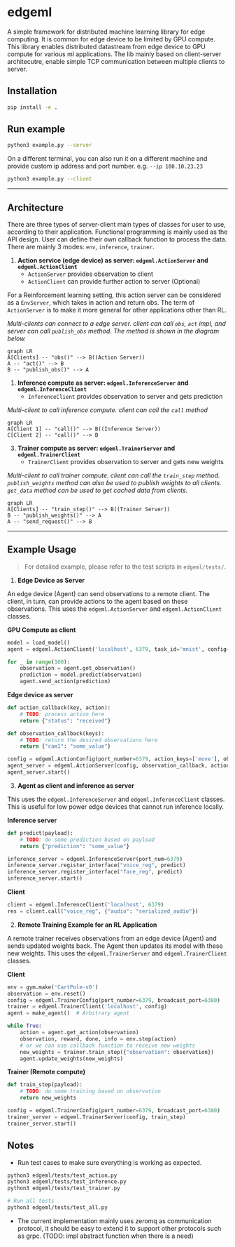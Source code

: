 # edgeml

A simple framework for distributed machine learning library for edge computing. It is common for edge device to be limited by GPU compute. This library enables distributed datastream from edge device to GPU compute for various ml applications. The lib mainly based on client-server architecutre, enable simple TCP communication between multiple clients to server.

## Installation

```bash
pip install -e .
```

## Run example

```bash
python3 example.py --server
```

On a different terminal, you can also run it on a different machine and provide custom ip address and port number. e.g. `--ip 100.10.23.23`

```bash
python3 example.py --client
```

---

## Architecture

There are three types of server-client main types of classes for user to use, according to their application. Functional programming is mainly used as the API design. User can define their own callback function to process the data. There are mainly 3 modes: `env`, `inference`, `trainer`.

1. **Action service (edge device) as server: `edgeml.ActionServer` and `edgeml.ActionClient`**
   - `ActionServer` provides observation to client
   - `ActionClient` can provide further action to server (Optional)

For a Reinforcement learning setting, this action server can be considered as a `EnvServer`, which takes in action and return obs. The term of `ActionServer` is to make it more general for other applications other than RL.

*Multi-clients can connect to a edge server. client can call `obs`, `act` impl, and server can call `publish_obs` method. The method is shown in the diagram below.*

```mermaid
graph LR
A[Clients] -- "obs()" --> B((Action Server))
A -- "act()" --> B
B -- "publish_obs()" --> A
```

1. **Inference compute as server: `edgeml.InferenceServer` and `edgeml.InferenceClient`**
   - `InferenceClient` provides observation to server and gets prediction

*Multi-client to call inference compute. client can call the `call` method*

```mermaid
graph LR
A[Client 1] -- "call()" --> B((Inference Server))
C[Client 2] -- "call()" --> B
```

3. **Trainer compute as server: `edgeml.TrainerServer` and `edgeml.TrainerClient`**
   - `TrainerClient` provides observation to server and gets new weights

*Multi-client to call trainer compute. client can call the `train_step` method. `publish_weights` method can also be used to publish weights to all clients. `get_data` method can be used to get cached data from clients.*

```mermaid
graph LR
A[Clients] -- "train_step()" --> B((Trainer Server))
B -- "publish_weights()" --> A
A -- "send_request()" --> B
```

---

## Example Usage

> For detailed example, please refer to the test scripts in `edgeml/tests/`.

1. **Edge Device as Server**

An edge device (Agent) can send observations to a remote client. The client, in turn, can provide actions to the agent based on these observations. This uses the `edgeml.ActionServer` and `edgeml.ActionClient` classes.

**GPU Compute as client**
```py
model = load_model()
agent = edgeml.ActionClient('localhost', 6379, task_id='mnist', config=agent_config)

for _ in range(100):
    observation = agent.get_observation()
    prediction = model.predict(observation)
    agent.send_action(prediction)
```

**Edge device as server**
```py
def action_callback(key, action):
    # TODO: process action here
    return {"status": "received"}

def observation_callback(keys):
    # TODO: return the desired observations here
    return {"cam1": "some_value"}

config = edgeml.ActionConfig(port_number=6379, action_keys=['move'], observation_keys=['cam1'])
agent_server = edgeml.ActionServer(config, observation_callback, action_callback)
agent_server.start()
```

3. **Agent as client and inference as server**

This uses the `edgeml.InferenceServer` and `edgeml.InferenceClient` classes. This is useful for low power edge devices that cannot run inference locally.

**Inference server**
```py
def predict(payload):
    # TODO: do some prediction based on payload
    return {"prediction": "some_value"}

inference_server = edgeml.InferenceServer(port_num=6379)
inference_server.register_interface("voice_reg", predict)
inference_server.register_interface("face_reg", predict)
inference_server.start()
```

**Client**
```py
client = edgeml.InferenceClient('localhost', 6379)
res = client.call("voice_reg", {"audio": "serialized_audio"})
```

2. **Remote Training Example for an RL Application**

A remote trainer receives observations from an edge device (Agent) and sends updated weights back. The Agent then updates its model with these new weights. This uses the `edgeml.TrainerServer` and `edgeml.TrainerClient` classes.

**Client**

```py
env = gym.make('CartPole-v0')
observation = env.reset()
config = edgeml.TrainerConfig(port_number=6379, broadcast_port=6380)
trainer = edgeml.TrainerClient('localhost', config)
agent = make_agent()  # Arbitrary agent

while True:
    action = agent.get_action(observation)
    observation, reward, done, info = env.step(action)
    # or we can use callback function to receive new weights
    new_weights = trainer.train_step({"observation": observation})
    agent.update_weights(new_weights)
```

**Trainer (Remote compute)**

```py
def train_step(payload):
    # TODO: do some training based on observation
    return new_weights

config = edgeml.TrainerConfig(port_number=6379, broadcast_port=6380)
trainer_server = edgeml.TrainerServer(config, train_step)
trainer_server.start()
```

## Notes

- Run test cases to make sure everything is working as expected.

```bash
python3 edgeml/tests/test_action.py
python3 edgeml/tests/test_inference.py
python3 edgeml/tests/test_trainer.py

# Run all tests
python3 edgeml/tests/test_all.py
```

- The current implementation mainly uses zeromq as communication protocol, it should be easy to extend it to support other protocols such as grpc. (TODO: impl abstract function when there is a need)
